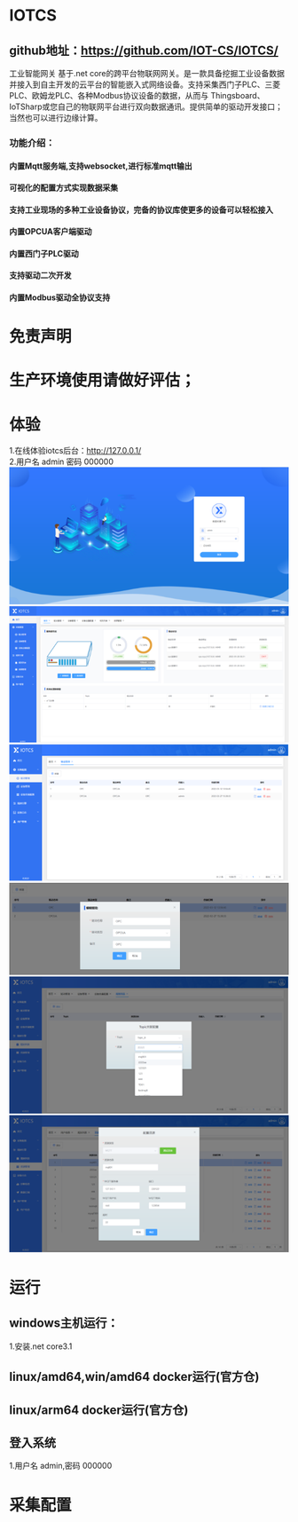 # IOTCS
## github地址：https://github.com/IOT-CS/IOTCS/
工业智能网关
基于.net core的跨平台物联网网关。是一款具备挖掘工业设备数据并接入到自主开发的云平台的智能嵌入式网络设备。支持采集西门子PLC、三菱PLC、欧姆龙PLC、各种Modbus协议设备的数据，从而与 Thingsboard、IoTSharp或您自己的物联网平台进行双向数据通讯。提供简单的驱动开发接口；当然也可以进行边缘计算。  
### 功能介绍：
#### 内置Mqtt服务端,支持websocket,进行标准mqtt输出
#### 可视化的配置方式实现数据采集
#### 支持工业现场的多种工业设备协议，完备的协议库使更多的设备可以轻松接入
#### 内置OPCUA客户端驱动
#### 内置西门子PLC驱动
#### 支持驱动二次开发
#### 内置Modbus驱动全协议支持  


# 免责声明
# 生产环境使用请做好评估；
# 体验
1.在线体验iotcs后台：http://127.0.0.1/  
2.用户名 admin 密码 000000  
![image](images/1648884682.jpg)
![image](images/1648891279.jpg)
![image](images/1648891309.jpg)
![image](images/1648891338.jpg)
![image](images/1648891377.jpg)
![image](images/1648891419.jpg)
# 运行
## windows主机运行：
1.安装.net core3.1
## linux/amd64,win/amd64 docker运行(官方仓)
## linux/arm64 docker运行(官方仓)
## 登入系统
1.用户名 admin,密码 000000
# 采集配置
